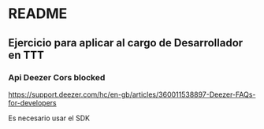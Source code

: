 # README

## Ejercicio para aplicar al cargo de Desarrollador en TTT

### Api Deezer Cors blocked
https://support.deezer.com/hc/en-gb/articles/360011538897-Deezer-FAQs-for-developers

Es necesario usar el SDK
